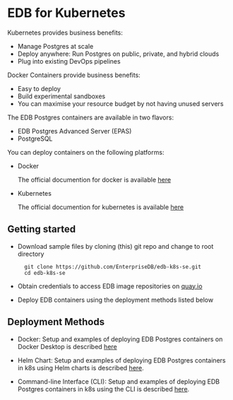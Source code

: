 # EDB for Kubernetes

Kubernetes provides business benefits:

- Manage Postgres at scale
- Deploy anywhere: Run Postgres on public, private, and hybrid clouds
- Plug into existing DevOps pipelines

Docker Containers provide business benefits:

- Easy to deploy
- Build experimental sandboxes
- You can maximise your resource budget by not having unused servers

The EDB Postgres containers are available in two flavors:

- EDB Postgres Advanced Server (EPAS)
- PostgreSQL


You can deploy containers on the following platforms:

- Docker

    The official documention for docker is available [here](https://docs.docker.com/)

- Kubernetes

    The official documention for kubernetes is available [here](https://kubernetes.io/docs/home/)


## Getting started

- Download sample files by cloning (this) git repo and change to root directory
        
        git clone https://github.com/EnterpriseDB/edb-k8s-se.git
        cd edb-k8s-se

- Obtain credentials to access EDB image repositories on [quay.io](https://quay.io/edb)

- Deploy EDB containers using the deployment methods listed below



## Deployment Methods

- Docker: Setup and examples of deploying EDB Postgres containers on Docker Desktop is described [here](Docker)

- Helm Chart: Setup and examples of deploying EDB Postgres containers in k8s using Helm charts is described [here](k8s/helm).

- Command-line Interface (CLI): Setup and examples of deploying EDB Postgres containers in k8s using the CLI is described [here](k8s/CLI).
